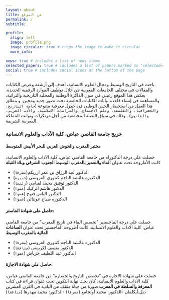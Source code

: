 ```yaml
---
layout: about
title: عن الموقع
permalink: /
subtitle:

profile:
  align: left
  image: profile.png
  image_circular: true # crops the image to make it circular
  more_info:

news: true # includes a list of news items
selected_papers: true # includes a list of papers marked as "selected={true}"
social: true # includes social icons at the bottom of the page
---
```


باحث في التاريخ الوسيط ومجال العلوم الانسانية، أهدف إلى أرشفة وعرض الكتابات والمقالات في مختلف الجامعات المغربية من خلال توظيف الموارد الرقمية الجديدة. يعكس هذا الموقع رغبتي في صون الذاكرة الوطنية والمحلية التاريخية والتراثية، والمساهمة في إنشاء قاعدة بيانات للكتابات الجامعية تحت تصور جديد ومحين. و ينطلق هذا العمل من استحضار الحس الوطني في حقول معرفية متنوعة \(`خاصة التاريخ، والجغرافيا، والفلسفة، وعلم الاجتماع، والدراسات الاسلامية، والأدب العربي، والقانون`\) . وذلك في سياق التعبئة المجتمعية من أجل مرتكزات وتوابث المملكة المغربية الشريفة.

### خريج جامعة القاضي عياض، كلية الآداب والعلوم الانسانية

#### مختبر المغرب والحوض الغربي للبحر الأبيض المتوسط

حصلت على درجة الدكتوراه من جامعة القاضي عياض، كلية الآداب والعلوم الانسانية، كانت الأطروحة تحت عنوان **الماء والتعمير بالمغرب الوسيط الجنوب الشرقي وبلاد القبلة**

- الدكتور عبد الرزاق بن عمر ازريكم\(`مشرفا`\)
- الدكتوره عائشة الناجم كنتوري العروسي \(`خبيرة`\)
- الدكتور توفيق محمد لقبايبي \(`رئيسا`\)
- الدكتور هاشم الركيك \(`عضوا`\)
- الدكتور الياس فتوح \(`عضوا`\)
- الدكتوره صباح عويناتي \(`عضوا`\)

#### حاصل على شهادة الماستر:

حصلت على درجة الماجستير "تخصص الماء في تاريخ المغرب" من جامعة القاضي عياض، كلية الاداب والعلوم الانسانية، كانت أطروحة الماجستير تحت عنوان **الساعات المائية بالمغرب الوسيط**

- الدكتوره عائشة الناجم كنتوري العروسي \(`مشرفا`\)
- الدكتور منصف لكريسي \(`مناقشا`\)
- الدكتور عبد اللطيف خرباش \(`عضوا`\)

#### حاصل على شهادة الاجازة:

حصلت على شهادة الاجازة في "تخصص التاريخ والحضارة" من جامعة القاضي عياض، كلية الاداب والعلوم الانسانية، كان بحث نهاية التكوين تحت عنوان قراءة في كتاب **المعرفة والسلطة في المغرب** صورة من حياة مثقف من البادية في القرن العشرين ديل.أيكلمان
-الدكتور: محمد أولجامع \(`مشرفا`\)
-الدكتور: محمد مهدرها \(`مناقشا`\)
